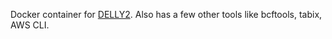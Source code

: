 Docker container for [DELLY2](https://github.com/dellytools/delly). Also has a few other tools like bcftools, tabix, AWS CLI.
